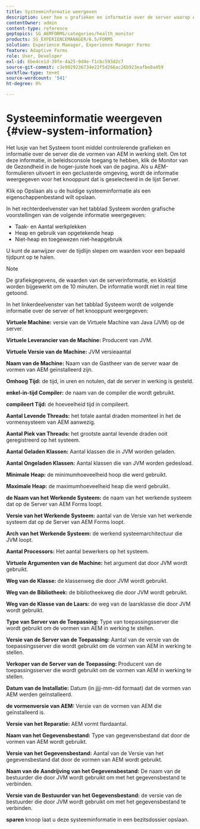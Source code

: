 ```yaml
---
title: Systeeminformatie weergeven
description: Leer hoe u grafieken en informatie over de server waarop AEM-formulieren worden uitgevoerd, kunt bekijken.
contentOwner: admin
content-type: reference
geptopics: SG_AEMFORMS/categories/health_monitor
products: SG_EXPERIENCEMANAGER/6.5/FORMS
solution: Experience Manager, Experience Manager Forms
feature: Adaptive Forms
role: User, Developer
exl-id: 6be4ce1d-39fe-4a25-9d4e-f1cbc593d2c7
source-git-commit: c3e9029236734e22f5d266ac26b923eafbe0a459
workflow-type: tm+mt
source-wordcount: '541'
ht-degree: 0%

---
```


# Systeeminformatie weergeven {#view-system-information}

Het lusje van het Systeem toont middel controlerende grafieken en informatie over de server die de vormen van AEM in werking stelt. Om tot deze informatie, in beleidsconsole toegang te hebben, klik de Monitor van de Gezondheid in de hoger-juiste hoek van de pagina. Als u AEM-formulieren uitvoert in een geclusterde omgeving, wordt de informatie weergegeven voor het knooppunt dat is geselecteerd in de lijst Server.

Klik op Opslaan als u de huidige systeeminformatie als een eigenschappenbestand wilt opslaan.

In het rechterdeelvenster van het tabblad Systeem worden grafische voorstellingen van de volgende informatie weergegeven:

* Taak- en Aantal werkplekken
* Heap en gebruik van opgetekende heap
* Niet-heap en toegewezen niet-heapgebruik

U kunt de aanwijzer over de tijdlijn slepen om waarden voor een bepaald tijdpunt op te halen.

>[!NOTE]
>
>De grafiekgegevens, de waarden van de serverinformatie, en kloktijd worden bijgewerkt om de 10 minuten. De informatie wordt niet in real time getoond.

In het linkerdeelvenster van het tabblad Systeem wordt de volgende informatie over de server of het knooppunt weergegeven:

**Virtuele Machine:** versie van de Virtuele Machine van Java (JVM) op de server.

**Virtuele Leverancier van de Machine:** Producent van JVM.

**Virtuele Versie van de Machine:** JVM versieaantal

**Naam van de Machine:** Naam van de Gastheer van de server waar de vormen van AEM geïnstalleerd zijn.

**Omhoog Tijd:** de tijd, in uren en notulen, dat de server in werking is gesteld.

**enkel-in-tijd Compiler:** de naam van de compiler die wordt gebruikt.

**compileert Tijd:** de hoeveelheid tijd in compileert.

**Aantal Levende Threads:** het totale aantal draden momenteel in het de vormensysteem van AEM aanwezig.

**Aantal Piek van Threads:** het grootste aantal levende draden ooit geregistreerd op het systeem.

**Aantal Geladen Klassen:** Aantal klassen die in JVM worden geladen.

**Aantal Ongeladen Klassen:** Aantal klassen die van JVM worden gedesload.

**Minimale Heap:** de minimumhoeveelheid hoop die werd gebruikt.

**Maximale Heap:** de maximumhoeveelheid heap die werd gebruikt.

**de Naam van het Werkende Systeem:** de naam van het werkende systeem dat op de Server van AEM Forms loopt.

**Versie van het Werkende Systeem:** aantal van de Versie van het werkende systeem dat op de Server van AEM Forms loopt.

**Arch van het Werkende Systeem:** de werkend systeemarchitectuur die JVM loopt.

**Aantal Processors:** Het aantal bewerkers op het systeem.

**Virtuele Argumenten van de Machine:** het argument dat door JVM wordt gebruikt.

**Weg van de Klasse:** de klassenweg die door JVM wordt gebruikt.

**Weg van de Bibliotheek:** de bibliotheekweg die door JVM wordt gebruikt.

**Weg van de Klasse van de Laars:** de weg van de laarsklasse die door JVM wordt gebruikt.

**Type van Server van de Toepassing:** Type van toepassingsserver die wordt gebruikt om de vormen van AEM in werking te stellen.

**Versie van de Server van de Toepassing:** Aantal van de versie van de toepassingsserver die wordt gebruikt om de vormen van AEM in werking te stellen.

**Verkoper van de Server van de Toepassing:** Producent van de toepassingsserver die wordt gebruikt om de vormen van AEM in werking te stellen.

**Datum van de Installatie:** Datum (in jjjj-mm-dd formaat) dat de vormen van AEM werden geïnstalleerd.

**de vormenversie van AEM:** Versie van de vormen van AEM die geïnstalleerd is.

**Versie van het Reparatie:** AEM vormt flardaantal.

**Naam van het Gegevensbestand:** Type van gegevensbestand dat door de vormen van AEM wordt gebruikt.

**Versie van het Gegevensbestand:** Aantal van de Versie van het gegevensbestand dat door de vormen van AEM wordt gebruikt.

**Naam van de Aandrijving van het Gegevensbestand:** De naam van de bestuurder die door JVM wordt gebruikt om met het gegevensbestand te verbinden.

**Versie van de Bestuurder van het Gegevensbestand:** de versie van de bestuurder die door JVM wordt gebruikt om met het gegevensbestand te verbinden.

**sparen** knoop laat u deze systeeminformatie in een bezitsdossier opslaan.
